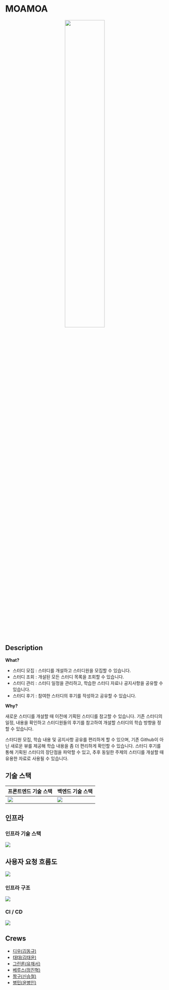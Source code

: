 # MOAMOA

<p align="center">
  <img src="https://user-images.githubusercontent.com/61091307/195328070-acd1d81f-2818-4931-be2c-f54e8365d30f.png" width="50%" />
</p>

## Description

**What?**

- 스터디 모집 : 스터디를 개설하고 스터디원을 모집할 수 있습니다.
- 스터디 조회 : 개설된 모든 스터디 목록을 조회할 수 있습니다.
- 스터디 관리 : 스터디 일정을 관리하고, 학습한 스터디 자료나 공지사항을 공유할 수 있습니다.
- 스터디 후기 : 참여한 스터디의 후기를 작성하고 공유할 수 있습니다.

**Why?**

새로운 스터디를 개설할 때 이전에 기획된 스터디를 참고할 수 있습니다. 기존 스터디의 일정, 내용을 확인하고 스터디원들의 후기를 참고하여 개설할 스터디의 학습 방향을 정할 수 있습니다.

스터디원 모집, 학습 내용 및 공지사항 공유를 편리하게 할 수 있으며, 기존 Github이 아닌 새로운 뷰를 제공해 학습 내용을 좀 더 편리하게 확인할 수 있습니다. 스터디 후기를 통해 기획된 스터디의 장단점을 파악할 수 있고, 추후 동일한 주제의 스터디를 개설할 때 유용한 자료로 사용될 수 있습니다.


## 기술 스택

|프론트엔드 기술 스택|백엔드 기술 스택|
|--|--|
|<img src="https://user-images.githubusercontent.com/61091307/195329613-178f8f40-e29b-4563-bc90-3928f25899d5.png" />|<img src="https://user-images.githubusercontent.com/61091307/195329972-3a9c93f8-1e0c-4d5a-b3b6-8d5f065b6dc2.png" />|


## 인프라

### 인프라 기술 스택
<p align="left">
  <img src="https://user-images.githubusercontent.com/61091307/195334688-66c0aea8-dc30-40b8-b57b-71e9b0f94318.png" />
</p>

## 사용자 요청 흐름도
<p align="left">
  <img src="https://user-images.githubusercontent.com/61091307/195348433-2d28a9e4-1adb-4d13-a640-bd4e522048cb.png" />
</p>

### 인프라 구조
<p align="left">
  <img src="https://user-images.githubusercontent.com/61091307/195333113-76b5549a-ad10-456c-9746-34886f13137f.png" />
</p>

### CI / CD
<p align="left">
  <img src="https://user-images.githubusercontent.com/61091307/195333213-41325640-1fb8-45ca-a335-995b0da1e20c.png" />
</p>

## Crews

- [디우(김동규)](https://github.com/tco0427)
- [태태(김태윤)](https://github.com/nan-noo)
- [그린론(유재서)](https://github.com/jaejae-yoo)
- [베루스(정진혁)](https://github.com/wilgur513)
- [짱구(신승철)](https://github.com/sc0116)
- [병민(윤병인)](https://github.com/airman5573)
